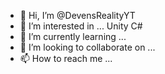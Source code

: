 - 👋 Hi, I’m @DevensRealityYT
- 👀 I’m interested in ... Unity C# 
- 🌱 I’m currently learning ...
- 💞️ I’m looking to collaborate on ...
- 📫 How to reach me ...

<!---
DevensRealityYT/DevensRealityYT is a ✨ special ✨ repository because its `README.md` (this file) appears on your GitHub profile.
You can click the Preview link to take a look at your changes.
--->
